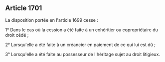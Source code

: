 Article 1701
----
La disposition portée en l'article 1699 cesse :

1° Dans le cas où la cession a été faite à un cohéritier ou copropriétaire du
droit cédé ;

2° Lorsqu'elle a été faite à un créancier en paiement de ce qui lui est dû ;

3° Lorsqu'elle a été faite au possesseur de l'héritage sujet au droit litigieux.

